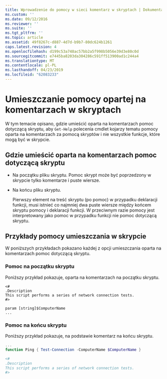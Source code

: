 ```yaml
---
title: Wprowadzenie do pomocy w sieci komentarz w skryptach | Dokumentacja firmy Microsoft
ms.custom: ''
ms.date: 09/12/2016
ms.reviewer: ''
ms.suite: ''
ms.tgt_pltfrm: ''
ms.topic: article
ms.assetid: 49f8267c-d887-4d7d-b9b7-80dc624b1261
caps.latest.revision: 4
ms.openlocfilehash: d199c53a748ac57bb2a5f998b5056e39d3e80c0d
ms.sourcegitcommit: e7445ba8203da304286c591ff513900ad1c244a4
ms.translationtype: MT
ms.contentlocale: pl-PL
ms.lasthandoff: 04/23/2019
ms.locfileid: "62083233"
---
```

# <a name="placing-comment-based-help-in-scripts"></a>Umieszczanie pomocy opartej na komentarzach w skryptach

W tym temacie opisano, gdzie umieścić oparta na komentarzach pomoc dotyczącą skryptu, aby `Get-Help` polecenia cmdlet kojarzy tematu pomocy oparta na komentarzach za pomocą skryptów i nie wszystkie funkcje, które mogą być w skrypcie.

## <a name="where-to-place-comment-based-help-for-a-script"></a>Gdzie umieścić oparta na komentarzach pomoc dotyczącą skryptu

- Na początku pliku skryptu. Pomoc skrypt może być poprzedzony w skrypcie tylko komentarze i puste wiersze.

- Na końcu pliku skryptu.

  Pierwszy element na treść skryptu (po pomoc) w przypadku deklaracji funkcji, musi istnieć co najmniej dwa puste wiersze między końcem skryptu pomocy i deklaracji funkcji. W przeciwnym razie pomocy jest interpretowany jako pomoc w przypadku funkcji nie pomoc dotyczącą skryptu.

## <a name="examples-of-help-placement-in-a-script"></a>Przykłady pomocy umieszczania w skrypcie

 W poniższych przykładach pokazano każdej z opcji umieszczania oparta na komentarzach pomoc dotyczącą skryptu.

### <a name="help-at-the-beginning-of-a-script"></a>Pomoc na początku skryptu

 Poniższy przykład pokazuje, oparta na komentarzach na początku skryptu.

```
<#
.Description
This script performs a series of network connection tests.
#>

param [string]$ComputerName
...
```

### <a name="help-at-the-end-of-a-script"></a>Pomoc na końcu skryptu

 Poniższy przykład pokazuje, na podstawie komentarz na końcu skryptu.

```powershell
...
function Ping { Test-Connection -ComputerName $ComputerName }

<#
.Description
This script performs a series of network connection tests.
#>

```
